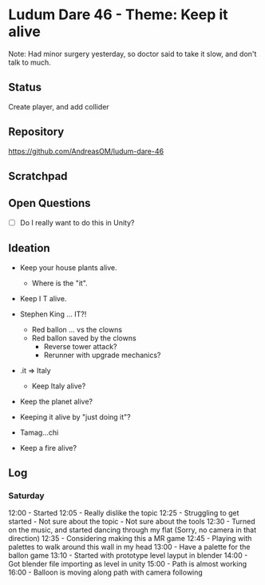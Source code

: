 # Ludum Dare 46 - Theme: Keep it alive

Note:
Had minor surgery yesterday,
so doctor said to take it slow,
and don't talk to much.

## Status
Create player, and add collider



## Repository
https://github.com/AndreasOM/ludum-dare-46

## Scratchpad

## Open Questions
- [ ] Do I really want to do this in Unity?


## Ideation

- Keep your house plants alive.
	- Where is the "it".
- Keep I T alive.
- Stephen King ... IT?!
	- Red ballon ... vs the clowns
	- Red ballon saved by the clowns
		- Reverse tower attack?
		- Rerunner with upgrade mechanics?

- .it => Italy
	- Keep Italy alive?

- Keep the planet alive?
- Keeping it alive by "just doing it"?
- Tamag...chi
- Keep a fire alive?


## Log

### Saturday

12:00 - Started
12:05 - Really dislike the topic
12:25 - Struggling to get started
		- Not sure about the topic
		- Not sure about the tools
12:30 - Turned on the music,
			and started dancing through my flat
			(Sorry, no camera in that direction)
12:35 - Considering making this a MR game
12:45 - Playing with palettes
			to walk around this wall in my head
13:00 - Have a palette for the ballon game
13:10 - Started with prototype level layput in blender
14:00 - Got blender file importing as level in unity
15:00 - Path is almost working
16:00 - Balloon is moving along path with camera following

